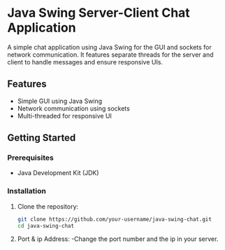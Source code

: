 # Java Swing Server-Client Chat Application

A simple chat application using Java Swing for the GUI and sockets for network communication. It features separate threads for the server and client to handle messages and ensure responsive UIs.

## Features

- Simple GUI using Java Swing
- Network communication using sockets
- Multi-threaded for responsive UI

## Getting Started

### Prerequisites

- Java Development Kit (JDK)

### Installation

1. Clone the repository:
   ```sh
   git clone https://github.com/your-username/java-swing-chat.git
   cd java-swing-chat
2. Port & ip Address:
   -Change the port number and the ip in your server.
